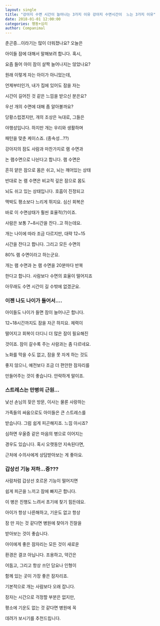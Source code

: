 ```yaml
---
layout: single
title: "강아지 수면 시간이 늘어나는 3가지 이유 강아지 수면시간이  느는 3가지 이유"
date: 2018-01-01 12:00:00
categories: 행동+심리
author: Companimal
---
```


춘곤증...이라기는 많이 더워졌나요? 오늘은

아이들 잠에 대해서 말해보려 합니다. 혹시,

요즘 들어 아이 잠이 살짝 늘어나지는 않았나요?

원래 이렇게 자는 아이가 아니었는데,

언제부터인가, 내가 집에 있어도 잠을 자는

시간이 길어진 것 같은 느낌을 받으신 분은요?

우선 개의 수면에 대해 좀 알아볼까요?

당황스럽겠지만, 개의 조상은 늑대로, 그들은

야행성입니다. 하지만 개는 우리와 생활하며

패턴을 맞춘 케이스죠. (종속성...??)

강아지의 잠도 사람과 마찬가지로 램 수면과

논 램수면으로 나뉜다고 합니다. 램 수면은

흔히 얕은 잠으로 몸은 쉬고, 뇌는 깨어있는 상태

반대로 논 램 수면은 비교적 깊은 잠으로 몸도

뇌도 쉬고 있는 상태입니다. 호흡이 진정되고

맥박도 평소보다 느리게 뛰지요. 심신 회복은

바로 이 수면상태가 훨씬 효율적(?)이죠.

사람은 보통 7~8시간을 잔다..고 하는데요.

개는 나이에 따라 조금 다르지만, 대략 12~15

시간을 잔다고 합니다. 그리고 모든 수면의

80% 램 수면이라고 하는군요.

개는 램 수면과 논 램 수면을 20분마다 반복

한다고 합니다. 사람보다 수면의 효율이 떨어지죠

아무래도 수면 시간이 길 수밖에 없겠군요.

### 이젠 나도 나이가 들어서....

아이들도 나이가 들면 잠이 늘어나곤 합니다.

12~18시간까지도 잠을 자곤 하지요. 체력이

떨어지고 회복이 더디니 더 많은 잠이 필요해진

것이죠. 잠이 갈수록 주는 사람과는 좀 다르네요.

노화를 막을 수도 없고, 잠을 못 자게 하는 것도

좋지 않으니, 예전보다 조금 더 편안한 잠자리를

만들어주는 것이 좋습니다. 안락하게 말이죠.

### 스트레스는 만병의 근원...

낯선 손님의 잦은 방문, 이사는 물론 사랑하는

가족들의 싸움으로도 아이들은 큰 스트레스를

받습니다. 그럼 쉽게 피곤해지죠. 느낌 아시죠?

심하면 우울증 같은 마음의 병으로 이어지는

경우도 있습니다. 혹시 오랫동안 지속된다면,

근처에 수의사에게 상담받아보는 게 좋아요.

### 갑상선 기능 저하...증???

사람처럼 갑상선 호르몬 기능이 떨어지면

쉽게 피곤을 느끼고 잠에 빠지곤 합니다.

이 병은 진행도 느려서 초기에 찾기 힘든데요.

아이가 항상 나른해하고, 기운도 없고 항상

잠 만 자는 것 같다면 병원에 찾아가 진찰을

받아보는 것이 좋습니다.

아이에게 좋은 잠자리는 모든 것이 새로운

환경은 결코 아닙니다. 조용하고, 약간은

어둡고, 그리고 항상 쓰던 담요나 인형이

함께 있는 곳이 가장 좋은 잠자리죠.

기본적으로 개는 사람보다 오래 잡니다.

잠자는 시간으로 걱정할 부분은 없지만,

평소에 기운도 없는 것 같다면 병원에 꼭

데려가 보시기를 추천드립니다.
